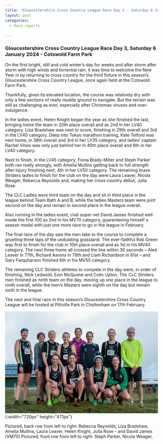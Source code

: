 ```yaml
---
title: 'Gloucestershire Cross Country League Race Day 2 - Saturday 6 January 2024'
layout: post
categories:
  - Race reports

---
```


### Gloucestershire Cross Country League Race Day 3, Saturday 6 January 2024 - Cotswold Farm Park

On the first bright, still and cold winter’s day for weeks and after storm after storm with high winds and torrential rain, it was time to welcome the New Year in by returning to cross country for the third fixture in this season’s Gloucestershire Cross Country League, once again held at the Cotswold Farm Park.
 
Thankfully, given its elevated location, the course was relatively dry with only a few sections of really muddy ground to navigate. But the terrain was still as challenging as ever, especially after Christmas viruses and over-indulgence.
 
In the ladies event, Helen Knight began the year as she finished the last, bringing home the team in 20th place overall and as 2nd in her LV40 category. Liza Bradshaw was next to score, finishing in 29th overall and 3rd in the LV40 category. Deep into Tokyo marathon training, Kate Telford was next home, in 38th overall and 3rd in her LV35 category, and ladies’ captain Rachel Vines was only just behind her in 40th place overall and 6th in her LV40 category.
 
Next to finish, in the LV45 category, Fiona Brady-Miller and Steph Parker both ran really strongly, with Amelia Mullins getting back to full strength after injury finishing next, 4th in her LV50 category. The remaining brave Striders ladies to finish for the club on the day were Laura Leaver, Nicola Weager, Rebecca Reynolds and, making her cross country debut, Julia Rose.
 
The CLC Ladies were third team on the day and sit in third place in the league behind Team Bath A and B, while the ladies Masters team were joint second on the day and remain in second place in the league overall.
 
Also running in the ladies event, club super-vet David James finished well inside the first 100 as 2nd in his MV70 category, guaranteeing himself a season medal with just one more race to go in the league in February.
 
The final race of the day saw the men take to the course to complete a gruelling three laps of the undulating grassland. The ever-faithful Rob Green was first to finish for the club in 10th place overall and as 1st in his MV40 category. The next three home all crossed the line within 30 seconds – Aled Leaver in 77th, Richard Aarons in 79th and Liam Richardson in 81st – and Gary Farquharson finished 6th in his MV55 category. 
 
The remaining CLC Striders athletes to compete in the day were, in order of finishing, Nick Ledwold, Eoin McQuone and Colin Upton. The CLC Striders men finished as ninth team on the day, moving up one place in the league to ninth overall, while the men’s Masters were eighth on the day but remain sixth in the league.
 
The next and final race in this season’s Gloucestershire Cross Country League will be hosted at Pittville Park in Cheltenham on 17th February.

![The medal winners](/images/2024/01/2024-01-08-Cotswold-XC.jpg "Glos league race day 3"){:width="720px" height="471px"}

Pictured, back row from left to right: Rebecca Reynolds, Liza Bradshaw, Amelia Mullins, Laura Leaver, Helen Knight, Julia Rose – and David James (VM70)
Pictured, front row from left to right: Steph Parker, Nicola Weager, 
